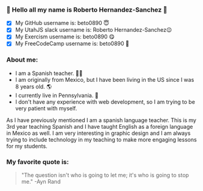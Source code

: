 ### 👋 Hello all my name is Roberto Hernandez-Sanchez 👋
- [x] My GitHub username is: beto0890 😇
- [x] My UtahJS slack username is: Roberto Hernandez-Sanchez😉
- [x] My Exercism username is: beto0890 😋
- [x] My FreeCodeCamp username is: beto0890 🫣
### About me:
* I am a Spanish teacher. 👨‍🏫
* I am originally from Mexico, but I have been living in the US since I was 8 years old. 🌎
* I currently live in Pennsylvania. 📍
* I don't have any experience with web development, so I am trying to be very patient with myself.
 
As I have previously mentioned I am a spanish language teacher. 
This is my 3rd year teaching Spanish and I have taught English as a foreign language in Mexico as well. 
I am very interesting in graphic design and I am always trying to include technology in my teaching to make more engaging lessons for my students.
### My favorite quote is:
>"The question isn't who is going to let me; it's who is going to stop me." -Ayn Rand
